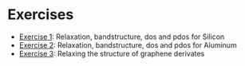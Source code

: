 # Exercises

 - [Exercise 1](exercise1.Si/README.md): Relaxation, bandstructure, dos and pdos for Silicon
 - [Exercise 2](exercise2.Al/README.md): Relaxation, bandstructure, dos and pdos for Aluminum
 - [Exercise 3](exercise3.relax/README.md): Relaxing the structure of graphene derivates
